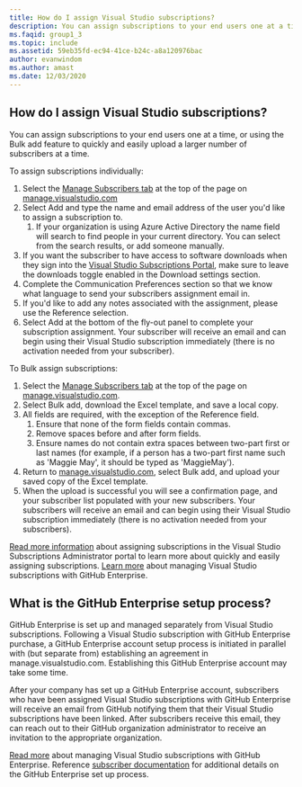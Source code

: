 ```yaml
---
title: How do I assign Visual Studio subscriptions?
description: You can assign subscriptions to your end users one at a time, or using the Bulk add feature to quickly and easily upload a larger...
ms.faqid: group1_3
ms.topic: include
ms.assetid: 59eb35fd-ec94-41ce-b24c-a8a120976bac
author: evanwindom
ms.author: amast
ms.date: 12/03/2020
---
```


## How do I assign Visual Studio subscriptions?

You can assign subscriptions to your end users one at a time, or using the Bulk add feature to quickly and easily upload a larger number of subscribers at a time.

To assign subscriptions individually:

1. Select the [Manage Subscribers tab](https://manage.visualstudio.com/subscribers) at the top of the page on [manage.visualstudio.com](https://manage.visualstudio.com)
2. Select Add and type the name and email address of the user you'd like to assign a subscription to.
    1. If your organization is using Azure Active Directory the name field will search to find people in your current directory. You can select from the search results, or add someone manually.
3. If you want the subscriber to have access to software downloads when they sign into the [Visual Studio Subscriptions Portal](https://my.visualstudio.com/), make sure to leave the downloads toggle enabled in the Download settings section.
4. Complete the Communication Preferences section so that we know what language to send your subscribers assignment email in.
5. If you'd like to add any notes associated with the assignment, please use the Reference selection.
6. Select Add at the bottom of the fly-out panel to complete your subscription assignment. Your subscriber will receive an email and can begin using their Visual Studio subscription immediately (there is no activation needed from your subscriber).

To Bulk assign subscriptions:

1. Select the [Manage Subscribers tab](https://manage.visualstudio.com/subscribers) at the top of the page on [manage.visualstudio.com](https://manage.visualstudio.com).
2. Select Bulk add, download the Excel template, and save a local copy.
3. All fields are required, with the exception of the Reference field.
    1. Ensure that none of the form fields contain commas.
    2. Remove spaces before and after form fields.
    3. Ensure names do not contain extra spaces between two-part first or last names (for example, if a person has a two-part first name such as 'Maggie May', it should be typed as 'MaggieMay').
4. Return to [manage.visualstudio.com](https://manage.visualstudio.com), select Bulk add, and upload your saved copy of the Excel template.
5. When the upload is successful you will see a confirmation page, and your subscriber list populated with your new subscribers. Your subscribers will receive an email and can begin using their Visual Studio subscription immediately (there is no activation needed from your subscribers).

[Read more information](https://learn.microsoft.com/visualstudio/subscriptions/assign-license#add-a-single-subscriber) about assigning subscriptions in the Visual Studio Subscriptions Administrator portal to learn more about quickly and easily assigning subscriptions.  [Learn more](https://learn.microsoft.com/visualstudio/subscriptions/assign-github) about managing Visual Studio subscriptions with GitHub Enterprise. 

## What is the GitHub Enterprise setup process? 

GitHub Enterprise is set up and managed separately from Visual Studio subscriptions. Following a Visual Studio subscription with GitHub Enterprise purchase, a GitHub Enterprise account setup process is initiated in parallel with (but separate from) establishing an agreement in manage.visualstudio.com. Establishing this GitHub Enterprise account may take some time.  

After your company has set up a GitHub Enterprise account, subscribers who have been assigned Visual Studio subscriptions with GitHub Enterprise will receive an email from GitHub notifying them that their Visual Studio subscriptions have been linked. After subscribers receive this email, they can reach out to their GitHub organization administrator to receive an invitation to the appropriate organization. 

[Read more](https://learn.microsoft.com/visualstudio/subscriptions/assign-github) about managing Visual Studio subscriptions with GitHub Enterprise. Reference [subscriber documentation](https://learn.microsoft.com/visualstudio/subscriptions/access-github) for additional details on the GitHub Enterprise set up process. 
